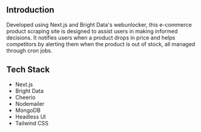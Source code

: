 

## <a name="introduction">Introduction</a>

Developed using Next.js and Bright Data's webunlocker, this e-commerce product scraping site is designed to assist users in making informed decisions. It notifies users when a product drops in price and helps competitors by alerting them when the product is out of stock, all managed through cron jobs.


## <a name="tech-stack">Tech Stack</a>

- Next.js
- Bright Data
- Cheerio
- Nodemailer
- MongoDB
- Headless UI
- Tailwind CSS


